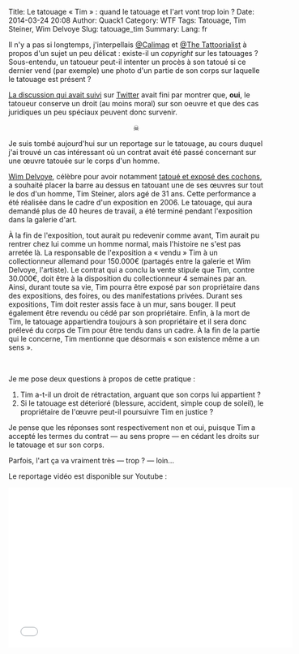 Title: Le tatouage « Tim » : quand le tatouage et l'art vont trop loin ?
Date: 2014-03-24 20:08
Author: Quack1
Category: WTF
Tags: Tatouage, Tim Steiner, Wim Delvoye
Slug: tatouage_tim
Summary: 
Lang: fr


Il n'y a pas si longtemps, j'interpellais [@Calimaq](https://twitter.com/Calimaq) et [@The Tattoorialist](https://twitter.com/Tattoorialist) à propos d'un sujet un peu délicat : existe-il un _copyright_ sur les tatouages ? Sous-entendu, un tatoueur peut-il intenter un procès à son tatoué si ce dernier vend (par exemple) une photo d'un partie de son corps sur laquelle le tatouage est présent ?

[La discussion qui avait suivi](https://twitter.com/_Quack1/status/438764205127503872) sur [Twitter](https://twitter.com/_Quack1) avait fini par montrer que, **oui**, le tatoueur conserve un droit (au moins moral) sur son oeuvre et que des cas juridiques un peu spéciaux peuvent donc survenir.

<div style="text-align:center;">☠</div>

Je suis tombé aujourd'hui sur un reportage sur le tatouage, au cours duquel j'ai trouvé un cas intéressant où un contrat avait été passé concernant sur une œuvre tatouée sur le corps d'un homme.

[Wim Delvoye](http://fr.wikipedia.org/wiki/Wim_Delvoye), célèbre pour avoir notamment [tatoué et exposé des cochons](http://www.wonderful-art.fr/wim-delvoye-de-l-art-et-du-cochon/), a souhaité placer la barre au dessus en tatouant une de ses œuvres sur tout le dos d'un homme, Tim Steiner, alors agé de 31 ans. Cette performance a été réalisée dans le cadre d'un exposition en 2006. Le tatouage, qui aura demandé plus de 40 heures de travail, a été terminé pendant l'exposition dans la galerie d'art.

À la fin de l'exposition, tout aurait pu redevenir comme avant, Tim aurait pu rentrer chez lui comme un homme normal, mais l'histoire ne s'est pas arretée là. La responsable de l'exposition a « vendu » Tim à un collectionneur allemand pour 150.000€ (partagés entre la galerie et Wim Delvoye, l'artiste). Le contrat qui a conclu la vente stipule que Tim, contre 30.000€, doit être à la disposition du collectionneur 4 semaines par an. Ainsi, durant toute sa vie, Tim pourra être exposé par son propriétaire dans des expositions, des foires, ou des manifestations privées. Durant ses expositions, Tim doit rester assis face à un mur, sans bouger. Il peut également être revendu ou cédé par son propriétaire. Enfin, à la mort de Tim, le tatouage appartiendra toujours à son propriétaire et il sera donc prélevé du corps de Tim pour être tendu dans un cadre. À la fin de la partie qui le concerne, Tim mentionne que désormais « son existence même a un sens ».

&nbsp;

Je me pose deux questions à propos de cette pratique : 

1. Tim a-t-il un droit de rétractation, arguant que son corps lui appartient ?
2. Si le tatouage est déterioré (blessure, accident, simple coup de soleil), le propriétaire de l'œuvre peut-il poursuivre Tim en justice ?

Je pense que les réponses sont respectivement non et oui, puisque Tim a accepté les termes du contrat — au sens propre — en cédant les droits sur le tatouage et sur son corps.

Parfois, l'art ça va vraiment très — trop ? — loin...

Le reportage vidéo est disponible sur Youtube :

<iframe width="560" height="315" src="//www.youtube.com/embed/iK6umZkJhnY?start=1953&amp;end=2402" frameborder="0" allowfullscreen></iframe>
